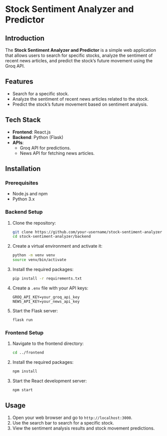 # Stock Sentiment Analyzer and Predictor

## Introduction

The **Stock Sentiment Analyzer and Predictor** is a simple web application that allows users to search for specific stocks, analyze the sentiment of recent news articles, and predict the stock’s future movement using the Groq API.

## Features

- Search for a specific stock.
- Analyze the sentiment of recent news articles related to the stock.
- Predict the stock’s future movement based on sentiment analysis.

## Tech Stack

- **Frontend**: React.js
- **Backend**: Python (Flask)
- **APIs**:
  - Groq API for predictions.
  - News API for fetching news articles.

## Installation

### Prerequisites

- Node.js and npm
- Python 3.x

### Backend Setup

1. Clone the repository:

    ```sh
    git clone https://github.com/your-username/stock-sentiment-analyzer.git
    cd stock-sentiment-analyzer/backend
    ```

2. Create a virtual environment and activate it:

    ```sh
    python -m venv venv
    source venv/bin/activate
    ```

3. Install the required packages:

    ```sh
    pip install -r requirements.txt
    ```

4. Create a `.env` file with your API keys:

    ```env
    GROQ_API_KEY=your_groq_api_key
    NEWS_API_KEY=your_news_api_key
    ```

5. Start the Flask server:

    ```sh
    flask run
    ```

### Frontend Setup

1. Navigate to the frontend directory:

    ```sh
    cd ../frontend
    ```

2. Install the required packages:

    ```sh
    npm install
    ```

3. Start the React development server:

    ```sh
    npm start
    ```

## Usage

1. Open your web browser and go to `http://localhost:3000`.
2. Use the search bar to search for a specific stock.
3. View the sentiment analysis results and stock movement predictions.
